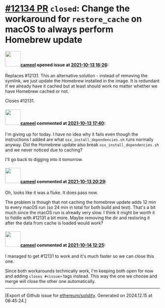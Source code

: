 # [\#12134 PR](https://github.com/ethereum/solidity/pull/12134) `closed`: Change the workaround for `restore_cache` on macOS to always perform Homebrew update

#### <img src="https://avatars.githubusercontent.com/u/137030?v=4" width="50">[cameel](https://github.com/cameel) opened issue at [2021-10-13 16:26](https://github.com/ethereum/solidity/pull/12134):

Replaces #12131. This an alternative solution - instead of removing the symlink, we just update the Homebrew installed in the image. It is redundant if we already have it cached but at least should work no matter whether we have Homebrew cached or not.

Closes #12131.

#### <img src="https://avatars.githubusercontent.com/u/137030?v=4" width="50">[cameel](https://github.com/cameel) commented at [2021-10-13 17:40](https://github.com/ethereum/solidity/pull/12134#issuecomment-942561243):

I'm giving up for today. I have no idea why it fails even though the instructions I added are what `osx_install_dependencies.sh` runs normally anyway. Did the Homebrew update also break `osx_install_dependencies.sh` and we never noticed due to caching?

I'll go back to digging into it tomorrow.

#### <img src="https://avatars.githubusercontent.com/u/137030?v=4" width="50">[cameel](https://github.com/cameel) commented at [2021-10-13 20:29](https://github.com/ethereum/solidity/pull/12134#issuecomment-942695845):

Oh, looks like it was a fluke. It does pass now.

The problem is though that not caching the homebrew update adds 12 min to every macOS run (so 24 min in total for both build and test). That's a bit much since the macOS run is already very slow. I think it might be worth it to fiddle with #12131 a bit more. Maybe removing the dir and restoring it after the data from cache is loaded would work?

#### <img src="https://avatars.githubusercontent.com/u/137030?v=4" width="50">[cameel](https://github.com/cameel) commented at [2021-10-14 12:25](https://github.com/ethereum/solidity/pull/12134#issuecomment-943306807):

I managed to get #12131 to work and it's much faster so we can close this one.

Since both workarounds technically work, I'm keeping both open for now and adding `closes #<issue>` tags instead. This way the one we choose and merge will close the other one automatically.


-------------------------------------------------------------------------------



[Export of Github issue for [ethereum/solidity](https://github.com/ethereum/solidity). Generated on 2024.12.15 at 06:45:24.]
